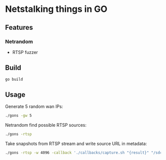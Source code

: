 # Netstalking things in GO

## Features

### Netrandom

- RTSP fuzzer

## Build

```sh
go build
```

## Usage

Generate 5 random wan IPs:

```sh
./gons -gw 5
```

Netrandom find possible RTSP sources:

```sh
./gons -rtsp
```

Take snapshots from RTSP stream and write source URL in metadata:

```sh
./gons -rtsp -w 4096 -callback './callbacks/capture.sh "{result}" "/sdcard/Pictures/RTSP/" "{slug}"'
```

